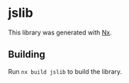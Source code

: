 # jslib

This library was generated with [Nx](https://nx.dev).

## Building

Run `nx build jslib` to build the library.
